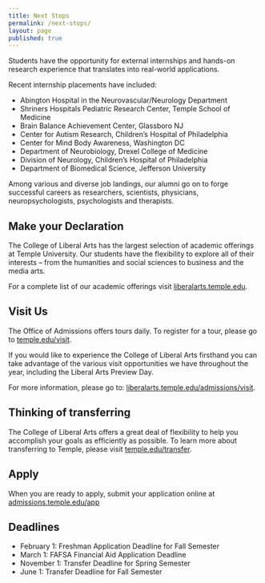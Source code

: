 ```yaml
---
title: Next Stops
permalink: /next-stops/
layout: page
published: true
---
```


Students have the opportunity for external internships and hands-on research experience that translates into real-world applications.

Recent internship placements have included:

- Abington Hospital in the Neurovascular/Neurology Department
- Shriners Hospitals Pediatric Research Center, Temple School of Medicine
- Brain Balance Achievement Center, Glassboro NJ
- Center for Autism Research, Children’s Hospital of Philadelphia
- Center for Mind Body Awareness, Washington DC
- Department of Neurobiology, Drexel College of Medicine
- Division of Neurology, Children’s Hospital of Philadelphia
- Department of Biomedical Science, Jefferson University

Among various and diverse job landings, our alumni go on to forge successful careers as researchers, scientists,  physicians, neuropsychologists, psychologists and therapists.

## Make your Declaration

The College of Liberal Arts has the largest selection of  academic offerings at Temple University. Our students have the flexibility to explore all of their interests – from the humanities and social sciences to business and the media arts.   

For a complete list of our academic offerings visit [liberalarts.temple.edu](liberalarts.temple.edu).  

## Visit Us

The Office of Admissions offers tours daily. To register for a tour, please go to [temple.edu/visit](temple.edu/visit).

If you would like to experience the College of Liberal Arts firsthand you can take advantage of the various visit  opportunities we have throughout the year, including the Liberal Arts Preview Day.   

For more information, please go to: [liberalarts.temple.edu/admissions/visit](liberalarts.temple.edu/admissions/visit). 

## Thinking of transferring

The College of Liberal Arts offers a great deal of flexibility to help you accomplish your goals as efficiently as possible. To learn more about transferring to Temple, please visit [temple.edu/transfer](temple.edu/transfer). 

## Apply

When you are ready to apply, submit your application online at [admissions.temple.edu/app](admissions.temple.edu/app)

## Deadlines

- February 1: Freshman Application Deadline for Fall Semester
- March 1: FAFSA Financial Aid Application Deadline
- November 1: Transfer Deadline for Spring Semester
- June 1: Transfer Deadline for Fall Semester
